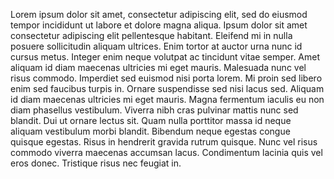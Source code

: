 Lorem ipsum dolor sit amet, consectetur adipiscing elit, sed do eiusmod tempor incididunt ut labore et dolore magna aliqua. Ipsum dolor sit amet consectetur adipiscing elit pellentesque habitant. Eleifend mi in nulla posuere sollicitudin aliquam ultrices. Enim tortor at auctor urna nunc id cursus metus. Integer enim neque volutpat ac tincidunt vitae semper. Amet aliquam id diam maecenas ultricies mi eget mauris. Malesuada nunc vel risus commodo. Imperdiet sed euismod nisi porta lorem. Mi proin sed libero enim sed faucibus turpis in. Ornare suspendisse sed nisi lacus sed. Aliquam id diam maecenas ultricies mi eget mauris. Magna fermentum iaculis eu non diam phasellus vestibulum. Viverra nibh cras pulvinar mattis nunc sed blandit. Dui ut ornare lectus sit. Quam nulla porttitor massa id neque aliquam vestibulum morbi blandit. Bibendum neque egestas congue quisque egestas. Risus in hendrerit gravida rutrum quisque. 
Nunc vel risus commodo viverra maecenas accumsan lacus. Condimentum lacinia quis vel eros donec. Tristique risus nec feugiat in.

